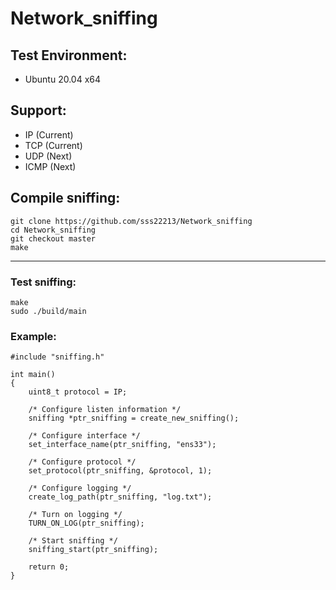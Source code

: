 # Network_sniffing

## Test Environment:
 - Ubuntu 20.04 x64

## Support:
- IP (Current)
- TCP (Current)
- UDP (Next)
- ICMP (Next)

## Compile sniffing:
```bash=
git clone https://github.com/sss22213/Network_sniffing
cd Network_sniffing
git checkout master
make
```
---

### Test sniffing:
```bash=
make
sudo ./build/main
```

### Example:
```C=
#include "sniffing.h"

int main()
{
    uint8_t protocol = IP;

    /* Configure listen information */
    sniffing *ptr_sniffing = create_new_sniffing();

    /* Configure interface */
    set_interface_name(ptr_sniffing, "ens33");

    /* Configure protocol */
    set_protocol(ptr_sniffing, &protocol, 1);

    /* Configure logging */
    create_log_path(ptr_sniffing, "log.txt");

    /* Turn on logging */
    TURN_ON_LOG(ptr_sniffing);

    /* Start sniffing */
    sniffing_start(ptr_sniffing);

    return 0;
}
```

